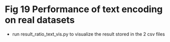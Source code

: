 # Fig 19    Performance of text encoding on real datasets
+ run result_ratio_text_vis.py to visualize the result stored in the 2 csv files